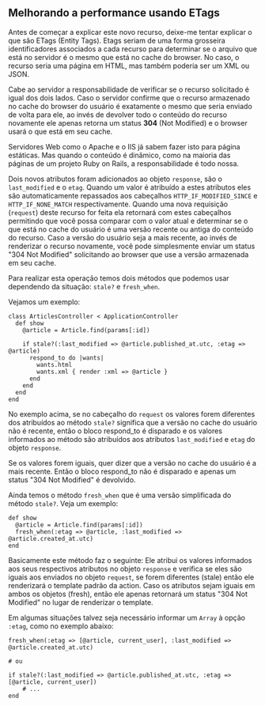 ## Melhorando a performance usando ETags

Antes de começar a explicar este novo recurso, deixe-me tentar explicar o que são ETags (Entity Tags). Etags seriam de uma forma grosseira identificadores associados a cada recurso para determinar se o arquivo que está no servidor é o mesmo que está no cache do browser. No caso, o recurso seria uma página em HTML, mas também poderia ser um XML ou JSON.

Cabe ao servidor a responsabilidade de verificar se o recurso solicitado é igual dos dois lados. Caso o servidor confirme que o recurso armazenado no cache do browser do usuário é exatamente o mesmo que seria enviado de volta para ele, ao invés de devolver todo o conteúdo do recurso novamente ele apenas retorna um status **304** (Not Modified) e o browser usará o que está em seu cache.

Servidores Web como o Apache e o IIS já sabem fazer isto para página estáticas. Mas quando o conteúdo é dinâmico, como na maioria das páginas de um projeto Ruby on Rails, a responsabilidade é todo nossa.

Dois novos atributos foram adicionados ao objeto `response`, são o `last_modified` e o `etag`. Quando um valor é atribuído a estes atributos eles são automaticamente repassados aos cabeçalhos `HTTP_IF_MODIFIED_SINCE` e `HTTP_IF_NONE_MATCH` respectivamente. Quando uma nova requisição (`request`) deste recurso for feita ela retornará com estes cabeçalhos permitindo que você possa comparar com o valor atual e determinar se o que está no cache do usuário é uma versão recente ou antiga do conteúdo do recurso. Caso a versão do usuário seja a mais recente, ao invés de renderizar o recurso novamente, você pode simplesmente enviar um status "304 Not Modified" solicitando ao browser que use a versão armazenada em seu cache.

Para realizar esta operação temos dois métodos que podemos usar dependendo da situação: `stale?` e `fresh_when`.

Vejamos um exemplo:

	class ArticlesController < ApplicationController
	  def show
	    @article = Article.find(params[:id])

	    if stale?(:last_modified => @article.published_at.utc, :etag => @article)
	      respond_to do |wants|
	        wants.html
	        wants.xml { render :xml => @article }
	      end
	    end    
	  end
	end

No exemplo acima, se no cabeçalho do `request` os valores forem diferentes dos atribuídos ao método `stale?` significa que a versão no cache do usuário não é recente, então o bloco respond_to é disparado e os valores informados ao método são atribuídos aos atributos `last_modified` e `etag` do objeto `response`.

Se os valores forem iguais, quer dizer que a versão no cache do usuário é a mais recente. Então o bloco respond_to não é disparado e apenas um status "304 Not Modified" é devolvido.

Ainda temos o método `fresh_when` que é uma versão simplificada do método `stale?`. Veja um exemplo:

	def show
	  @article = Article.find(params[:id])
	  fresh_when(:etag => @article, :last_modified => @article.created_at.utc)
	end

Basicamente este método faz o seguinte: Ele atribui os valores informados aos seus respectivos atributos no objeto `response` e verifica se eles são iguais aos enviados no objeto `request`, se forem diferentes (stale) então ele renderizará o template padrão da action. Caso os atributos sejam iguais em ambos os objetos (fresh), então ele apenas retornará um status "304 Not Modified" no lugar de renderizar o template.

Em algumas situações talvez seja necessário informar um `Array` à opção `:etag`, como no exemplo abaixo:

	fresh_when(:etag => [@article, current_user], :last_modified => @article.created_at.utc)
	
	# ou
	
	if stale?(:last_modified => @article.published_at.utc, :etag => [@article, current_user])
		# ...
	end
